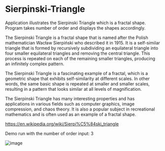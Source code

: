 # Sierpinski-Triangle
Application illustrates the Sierpinski Triangle which is a fractal shape.  Program takes number of order and displays the shapes accordingly.



The Sierpinski Triangle is a fractal shape that is named after the Polish mathematician Wacław Sierpiński who described it in 1915. It is a self-similar triangle that is formed by recursively subdividing an equilateral triangle into four smaller equilateral triangles and removing the central triangle. This process is repeated on each of the remaining smaller triangles, producing an infinitely complex pattern.

The Sierpinski Triangle is a fascinating example of a fractal, which is a geometric shape that exhibits self-similarity at different scales. In other words, the same basic shape is repeated at smaller and smaller scales, resulting in a pattern that looks similar at all levels of magnification.

The Sierpinski Triangle has many interesting properties and has applications in various fields such as computer graphics, image compression, and chaos theory. It is also a popular subject in recreational mathematics and is often used as an example of a fractal shape.

https://en.wikipedia.org/wiki/Sierpi%C5%84ski_triangle

Demo run with the number of order input: 3

![image](https://user-images.githubusercontent.com/24220136/230288225-5e5846c7-2dcf-48f0-9916-46a480c2090c.png)

